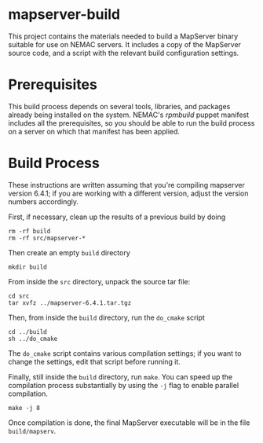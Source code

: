 mapserver-build
===============

This project contains the materials needed to build a MapServer binary suitable
for use on NEMAC servers.  It includes a copy of the MapServer source code, and
a script with the relevant build configuration settings.

Prerequisites
=============

This build process depends on several tools, libraries, and packages already
being installed on the system.  NEMAC's *rpmbuild* puppet manifest includes
all the prerequisites, so you should be able to run the build process on a server
on which that manifest has been applied.

Build Process
=============

These instructions are written assuming that you're compiling
mapserver version 6.4.1; if you are working with a different version,
adjust the version numbers accordingly.

First, if necessary, clean up the results of a previous build by doing

    rm -rf build
    rm -rf src/mapserver-*
    
Then create an empty `build` directory

    mkdir build
    
From inside the `src` directory, unpack the source tar file:

    cd src
    tar xvfz ../mapserver-6.4.1.tar.tgz
    
Then, from inside the `build` directory, run the `do_cmake` script

    cd ../build
    sh ../do_cmake
    
The `do_cmake` script contains various compilation settings;
if you want to change the settings, edit that script before running it.

Finally, still inside the `build` directory, run `make`.  You can speed
up the compilation process substantially by using the `-j` flag to enable
parallel compilation.

    make -j 8

Once compilation is done, the final MapServer executable will be
in the file `build/mapserv`.

